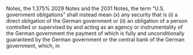 Notes, the 1.375% 2029 Notes and the 2031 Notes, the term “U.S. government obligations” shall instead mean (x)
any security that is (i) a direct obligation of the German government or (ii) an obligation of a person controlled or
supervised by and acting as an agency or instrumentality of the German government the payment of which is fully
and unconditionally guaranteed by the German government or the central bank of the German government, which, in